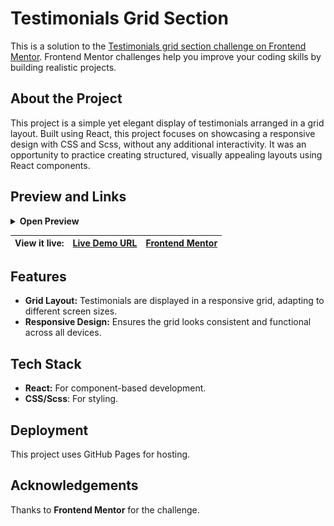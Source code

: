 # Testimonials Grid Section

This is a solution to the [Testimonials grid section challenge on Frontend Mentor](https://www.frontendmentor.io/challenges/testimonials-grid-section-Nnw6J7Un7). Frontend Mentor challenges help you improve your coding skills by building realistic projects.

## About the Project

This project is a simple yet elegant display of testimonials arranged in a grid layout. Built using React, this project focuses on showcasing a responsive design with CSS and Scss, without any additional interactivity. It was an opportunity to practice creating structured, visually appealing layouts using React components.

## Preview and Links

<details>
<summary><b>Open Preview</b></summary>
<br>

![](./preview.png)

<br>
</details>

| View it live: | [Live Demo URL](https://ionstici.github.io/testimonials-grid-section) | [Frontend Mentor](https://www.frontendmentor.io/solutions/testimonials-section-DTZ8Kz8fYt) |
| ------------- | --------------------------------------------------------------------- | ------------------------------------------------------------------------------------------ |

## Features

- **Grid Layout:** Testimonials are displayed in a responsive grid, adapting to different screen sizes.
- **Responsive Design:** Ensures the grid looks consistent and functional across all devices.

## Tech Stack

- **React:** For component-based development.
- **CSS/Scss**: For styling.

## Deployment

This project uses GitHub Pages for hosting.

## Acknowledgements

Thanks to **Frontend Mentor** for the challenge.
